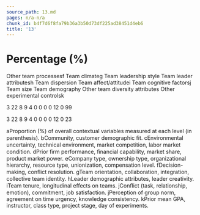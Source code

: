 ```yaml
---
source_path: 13.md
pages: n/a-n/a
chunk_id: b4f7d6f8fa79b36a3b50d73df225ad38451d4eb6
title: '13'
---
```

# Percentage (%)

Other team processesf Team climateg Team leadership style Team leader attributesh Team dispersion Team affect/attitudei Team cognitive factorsj Team size Team demography Other team diversity attributes Other experimental controlsk

3 22 8 9 4 0 0 0 0 12 0 99

3 22 8 9 4 0 0 0 0 12 0 23

aProportion (%) of overall contextual variables measured at each level (in parenthesis). bCommunity, customer demographic ﬁt. cEnvironmental uncertainty, technical environment, market competition, labor market condition. dPrior ﬁrm performance, ﬁnancial capability, market share, product market power. eCompany type, ownership type, organizational hierarchy, resource type, unionization, compensation level. fDecision-making, conﬂict resolution. gTeam orientation, collaboration, integration, collective team identity. hLeader demographic attributes, leader creativity. iTeam tenure, longitudinal effects on teams. jConﬂict (task, relationship, emotion), commitment, job satisfaction. jPerception of group norm, agreement on time urgency, knowledge consistency. kPrior mean GPA, instructor, class type, project stage, day of experiments.
